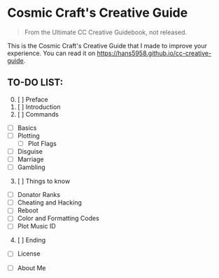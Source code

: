 # Cosmic Craft's Creative Guide
> From the Ultimate CC Creative Guidebook, not released.

This is the Cosmic Craft's Creative Guide that I made to improve your experience. You can read it on https://hans5958.github.io/cc-creative-guide. 

## TO-DO LIST:

0. [ ] Preface
1. [ ] Introduction
2. [ ] Commands
  - [ ] Basics
  - [ ] Plotting
    - [ ] Plot Flags
  - [ ] Disguise
  - [ ] Marriage
  - [ ] Gambling
3. [ ] Things to know
  - [ ] Donator Ranks
  - [ ] Cheating and Hacking
  - [ ] Reboot
  - [ ] Color and Formatting Codes
  - [ ] Plot Music ID
4. [ ] Ending
  - [ ] License
  - [ ] About Me
  
